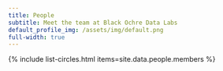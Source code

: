 ```yaml
---
title: People
subtitle: Meet the team at Black Ochre Data Labs
default_profile_img: /assets/img/default.png
full-width: true
---
```

<html>
<style>

 .grid { 
  display: grid;
  gap: 10px;
  margin-top: 1rem;
  margin-left: 4rem;
  margin-right: 4rem;
  word-break: normal;
  justify-content: space-evenly;
  justify-items: center;
  align-content: space-evenly;
  align-items: center
 }

</style>

<main class="grid">
{% include list-circles.html items=site.data.people.members %}
</main>
</html>
